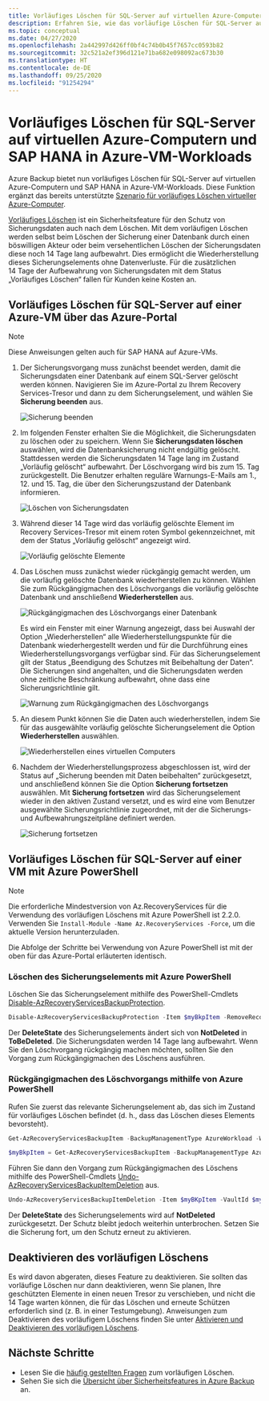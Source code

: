 ```yaml
---
title: Vorläufiges Löschen für SQL-Server auf virtuellen Azure-Computern und SAP HANA in Azure-VM-Workloads
description: Erfahren Sie, wie das vorläufige Löschen für SQL-Server auf virtuellen Azure-Computern und SAP HANA in Azure-VM-Workloads Sicherungen noch sicherer macht.
ms.topic: conceptual
ms.date: 04/27/2020
ms.openlocfilehash: 2a442997d426ff0bf4c74b0b45f7657cc0593b82
ms.sourcegitcommit: 32c521a2ef396d121e71ba682e098092ac673b30
ms.translationtype: HT
ms.contentlocale: de-DE
ms.lasthandoff: 09/25/2020
ms.locfileid: "91254294"
---
```

# <a name="soft-delete-for-sql-server-in-azure-vm-and-sap-hana-in-azure-vm-workloads"></a>Vorläufiges Löschen für SQL-Server auf virtuellen Azure-Computern und SAP HANA in Azure-VM-Workloads

Azure Backup bietet nun vorläufiges Löschen für SQL-Server auf virtuellen Azure-Computern und SAP HANA in Azure-VM-Workloads. Diese Funktion ergänzt das bereits unterstützte [Szenario für vorläufiges Löschen virtueller Azure-Computer](soft-delete-virtual-machines.md).

[Vorläufiges Löschen](backup-azure-security-feature-cloud.md) ist ein Sicherheitsfeature für den Schutz von Sicherungsdaten auch nach dem Löschen. Mit dem vorläufigen Löschen werden selbst beim Löschen der Sicherung einer Datenbank durch einen böswilligen Akteur oder beim versehentlichen Löschen der Sicherungsdaten diese noch 14 Tage lang aufbewahrt. Dies ermöglicht die Wiederherstellung dieses Sicherungselements ohne Datenverluste. Für die zusätzlichen 14 Tage der Aufbewahrung von Sicherungsdaten mit dem Status „Vorläufiges Löschen“ fallen für Kunden keine Kosten an.

## <a name="soft-delete-for-sql-server-in-azure-vm-using-azure-portal"></a>Vorläufiges Löschen für SQL-Server auf einer Azure-VM über das Azure-Portal

>[!NOTE]
>Diese Anweisungen gelten auch für SAP HANA auf Azure-VMs.

1. Der Sicherungsvorgang muss zunächst beendet werden, damit die Sicherungsdaten einer Datenbank auf einem SQL-Server gelöscht werden können. Navigieren Sie im Azure-Portal zu Ihrem Recovery Services-Tresor und dann zu dem Sicherungselement, und wählen Sie **Sicherung beenden** aus.

   ![Sicherung beenden](./media/soft-delete-sql-saphana-in-azure-vm/stop-backup.png)

2. Im folgenden Fenster erhalten Sie die Möglichkeit, die Sicherungsdaten zu löschen oder zu speichern. Wenn Sie **Sicherungsdaten löschen** auswählen, wird die Datenbanksicherung nicht endgültig gelöscht. Stattdessen werden die Sicherungsdaten 14 Tage lang im Zustand „Vorläufig gelöscht“ aufbewahrt. Der Löschvorgang wird bis zum 15. Tag zurückgestellt. Die Benutzer erhalten reguläre Warnungs-E-Mails am 1., 12. und 15. Tag, die über den Sicherungszustand der Datenbank informieren.

   ![Löschen von Sicherungsdaten](./media/soft-delete-sql-saphana-in-azure-vm/delete-backup-data.png)

3. Während dieser 14 Tage wird das vorläufig gelöschte Element im Recovery Services-Tresor mit einem roten Symbol gekennzeichnet, mit dem der Status „Vorläufig gelöscht“ angezeigt wird.

   ![Vorläufig gelöschte Elemente](./media/soft-delete-sql-saphana-in-azure-vm/soft-deleted-items.png)

4. Das Löschen muss zunächst wieder rückgängig gemacht werden, um die vorläufig gelöschte Datenbank wiederherstellen zu können. Wählen Sie zum Rückgängigmachen des Löschvorgangs die vorläufig gelöschte Datenbank und anschließend **Wiederherstellen** aus.

   ![Rückgängigmachen des Löschvorgangs einer Datenbank](./media/soft-delete-sql-saphana-in-azure-vm/undelete-database.png)

   Es wird ein Fenster mit einer Warnung angezeigt, dass bei Auswahl der Option „Wiederherstellen“ alle Wiederherstellungspunkte für die Datenbank wiederhergestellt werden und für die Durchführung eines Wiederherstellungsvorgangs verfügbar sind. Für das Sicherungselement gilt der Status „Beendigung des Schutzes mit Beibehaltung der Daten“. Die Sicherungen sind angehalten, und die Sicherungsdaten werden ohne zeitliche Beschränkung aufbewahrt, ohne dass eine Sicherungsrichtlinie gilt.

   ![Warnung zum Rückgängigmachen des Löschvorgangs](./media/soft-delete-sql-saphana-in-azure-vm/undelete-warning.png)

5. An diesem Punkt können Sie die Daten auch wiederherstellen, indem Sie für das ausgewählte vorläufig gelöschte Sicherungselement die Option **Wiederherstellen** auswählen.

   ![Wiederherstellen eines virtuellen Computers](./media/soft-delete-sql-saphana-in-azure-vm/restore-vm.png)

6. Nachdem der Wiederherstellungsprozess abgeschlossen ist, wird der Status auf „Sicherung beenden mit Daten beibehalten“ zurückgesetzt, und anschließend können Sie die Option **Sicherung fortsetzen** auswählen. Mit **Sicherung fortsetzen** wird das Sicherungselement wieder in den aktiven Zustand versetzt, und es wird eine vom Benutzer ausgewählte Sicherungsrichtlinie zugeordnet, mit der die Sicherungs- und Aufbewahrungszeitpläne definiert werden.

   ![Sicherung fortsetzen](./media/soft-delete-sql-saphana-in-azure-vm/resume-backup.png)

## <a name="soft-delete-for-sql-server-in-vm-using-azure-powershell"></a>Vorläufiges Löschen für SQL-Server auf einer VM mit Azure PowerShell

>[!NOTE]
>Die erforderliche Mindestversion von Az.RecoveryServices für die Verwendung des vorläufigen Löschens mit Azure PowerShell ist 2.2.0. Verwenden Sie `Install-Module -Name Az.RecoveryServices -Force`, um die aktuelle Version herunterzuladen.

Die Abfolge der Schritte bei Verwendung von Azure PowerShell ist mit der oben für das Azure-Portal erläuterten identisch.

### <a name="delete-the-backup-item-using-azure-powershell"></a>Löschen des Sicherungselements mit Azure PowerShell

Löschen Sie das Sicherungselement mithilfe des PowerShell-Cmdlets [Disable-AzRecoveryServicesBackupProtection](/powershell/module/az.recoveryservices/disable-azrecoveryservicesbackupprotection).

```powershell
Disable-AzRecoveryServicesBackupProtection -Item $myBkpItem -RemoveRecoveryPoints -VaultId $myVaultID -Force
```

Der **DeleteState** des Sicherungselements ändert sich von **NotDeleted** in **ToBeDeleted**. Die Sicherungsdaten werden 14 Tage lang aufbewahrt. Wenn Sie den Löschvorgang rückgängig machen möchten, sollten Sie den Vorgang zum Rückgängigmachen des Löschens ausführen.

### <a name="undoing-the-deletion-operation-using-azure-powershell"></a>Rückgängigmachen des Löschvorgangs mithilfe von Azure PowerShell

Rufen Sie zuerst das relevante Sicherungselement ab, das sich im Zustand für vorläufiges Löschen befindet (d. h., dass das Löschen dieses Elements bevorsteht).

```powershell
Get-AzRecoveryServicesBackupItem -BackupManagementType AzureWorkload -WorkloadType SQLDataBase -VaultId $myVaultID | Where-Object {$_.DeleteState -eq "ToBeDeleted"}

$myBkpItem = Get-AzRecoveryServicesBackupItem -BackupManagementType AzureWorkload -WorkloadType SQLDataBase -VaultId $myVaultID -Name AppVM1
```

Führen Sie dann den Vorgang zum Rückgängigmachen des Löschens mithilfe des PowerShell-Cmdlets [Undo-AzRecoveryServicesBackupItemDeletion](/powershell/module/az.recoveryservices/undo-azrecoveryservicesbackupitemdeletion) aus.

```powershell
Undo-AzRecoveryServicesBackupItemDeletion -Item $myBKpItem -VaultId $myVaultID -Force
```

Der **DeleteState** des Sicherungselements wird auf **NotDeleted** zurückgesetzt. Der Schutz bleibt jedoch weiterhin unterbrochen. Setzen Sie die Sicherung fort, um den Schutz erneut zu aktivieren.

## <a name="how-to-disable-soft-delete"></a>Deaktivieren des vorläufigen Löschens

Es wird davon abgeraten, dieses Feature zu deaktivieren. Sie sollten das vorläufige Löschen nur dann deaktivieren, wenn Sie planen, Ihre geschützten Elemente in einen neuen Tresor zu verschieben, und nicht die 14 Tage warten können, die für das Löschen und erneute Schützen erforderlich sind (z. B. in einer Testumgebung). Anweisungen zum Deaktivieren des vorläufigem Löschens finden Sie unter [Aktivieren und Deaktivieren des vorläufigen Löschens](backup-azure-security-feature-cloud.md#enabling-and-disabling-soft-delete).

## <a name="next-steps"></a>Nächste Schritte

- Lesen Sie die [häufig gestellten Fragen](backup-azure-security-feature-cloud.md#frequently-asked-questions) zum vorläufigen Löschen.
- Sehen Sie sich die [Übersicht über Sicherheitsfeatures in Azure Backup](security-overview.md) an.
